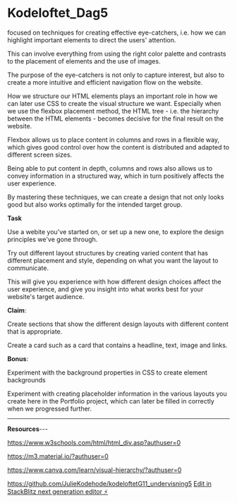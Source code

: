# Kodeloftet_Dag5

focused on techniques for creating effective eye-catchers, i.e. how we can highlight important elements to direct the users' attention.

This can involve everything from using the right color palette and contrasts to the placement of elements and the use of images. 

The purpose of the eye-catchers is not only to capture interest, but also to create a more intuitive and efficient navigation flow on the website.

How we structure our HTML elements plays an important role in how we can later use CSS to create the visual structure we want. Especially when we use the flexbox placement method, the HTML tree - i.e. the hierarchy between the HTML elements - becomes decisive for the final result on the website.

Flexbox allows us to place content in columns and rows in a flexible way, which gives good control over how the content is distributed and adapted to different screen sizes.

Being able to put content in depth, columns and rows also allows us to convey information in a structured way, which in turn positively affects the user experience.

By mastering these techniques, we can create a design that not only looks good but also works optimally for the intended target group.

**Task**

Use a webite you've started on, or set up a new one, to explore the design principles we've gone through. 

Try out different layout structures by creating varied content that has different placement and style, depending on what you want the layout to communicate. 

This will give you experience with how different design choices affect the user experience, and give you insight into what works best for your website's target audience.

**Claim**:

Create sections that show the different design layouts with different content that is appropriate.

Create a card such as a card that contains a headline, text, image and links.

**Bonus**:

Experiment with the background properties in CSS to create element backgrounds

Experiment with creating placeholder information in the various layouts you create here in the Portfolio project, which can later be filled in correctly when we  progressed further.

---------------------------------------------------------------------------------

**Resources**---

https://www.w3schools.com/html/html_div.asp?authuser=0

https://m3.material.io/?authuser=0

https://www.canva.com/learn/visual-hierarchy/?authuser=0

https://github.com/JulieKodehode/kodeloftetG11_undervisning5
[Edit in StackBlitz next generation editor ⚡️](https://stackblitz.com/~/github.com/sharmababita/Kodeloftet_Dag5)
